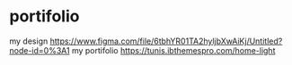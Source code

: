 # portifolio
my design https://www.figma.com/file/6tbhYR01TA2hyljbXwAiKj/Untitled?node-id=0%3A1
my portifolio https://tunis.ibthemespro.com/home-light
